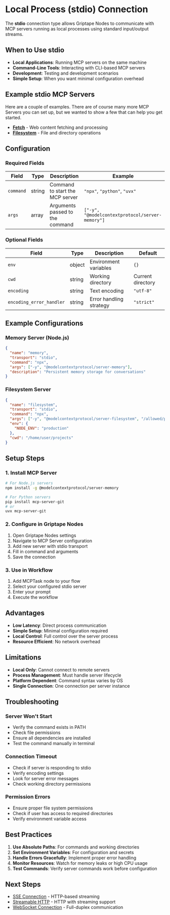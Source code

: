 # Local Process (stdio) Connection

The **stdio** connection type allows Griptape Nodes to communicate with MCP servers running as local processes using standard input/output streams.

## When to Use stdio

- **Local Applications**: Running MCP servers on the same machine
- **Command-Line Tools**: Interacting with CLI-based MCP servers
- **Development**: Testing and development scenarios
- **Simple Setup**: When you want minimal configuration overhead

## Example stdio MCP Servers

Here are a couple of examples. There are of course many more MCP Servers you can set up, but we wanted to show a few that can help you get started.

- **[Fetch](../servers/fetch.md)** - Web content fetching and processing
- **[Filesystem](../servers/filesystem.md)** - File and directory operations

## Configuration

### Required Fields

| Field | Type | Description | Example |
|-------|------|-------------|---------|
| `command` | string | Command to start the MCP server | `"npx"`, `"python"`, `"uvx"` |
| `args` | array | Arguments passed to the command | `["-y", "@modelcontextprotocol/server-memory"]` |

### Optional Fields

| Field | Type | Description | Default |
|-------|------|-------------|---------|
| `env` | object | Environment variables | `{}` |
| `cwd` | string | Working directory | Current directory |
| `encoding` | string | Text encoding | `"utf-8"` |
| `encoding_error_handler` | string | Error handling strategy | `"strict"` |

## Example Configurations

### Memory Server (Node.js)
```json
{
  "name": "memory",
  "transport": "stdio",
  "command": "npx",
  "args": ["-y", "@modelcontextprotocol/server-memory"],
  "description": "Persistent memory storage for conversations"
}
```

### Filesystem Server
```json
{
  "name": "filesystem",
  "transport": "stdio",
  "command": "npx",
  "args": ["-y", "@modelcontextprotocol/server-filesystem", "/allowed/path"],
  "env": {
    "NODE_ENV": "production"
  },
  "cwd": "/home/user/projects"
}
```

## Setup Steps

### 1. Install MCP Server
```bash
# For Node.js servers
npm install -g @modelcontextprotocol/server-memory

# For Python servers
pip install mcp-server-git
# or
uvx mcp-server-git
```

### 2. Configure in Griptape Nodes
1. Open Griptape Nodes settings
2. Navigate to MCP Server configuration
3. Add new server with stdio transport
4. Fill in command and arguments
5. Save the connection

### 3. Use in Workflow
1. Add MCPTask node to your flow
2. Select your configured stdio server
3. Enter your prompt
4. Execute the workflow

## Advantages

- **Low Latency**: Direct process communication
- **Simple Setup**: Minimal configuration required
- **Local Control**: Full control over the server process
- **Resource Efficient**: No network overhead

## Limitations

- **Local Only**: Cannot connect to remote servers
- **Process Management**: Must handle server lifecycle
- **Platform Dependent**: Command syntax varies by OS
- **Single Connection**: One connection per server instance

## Troubleshooting

### Server Won't Start
- Verify the command exists in PATH
- Check file permissions
- Ensure all dependencies are installed
- Test the command manually in terminal

### Connection Timeout
- Check if server is responding to stdio
- Verify encoding settings
- Look for server error messages
- Check working directory permissions

### Permission Errors
- Ensure proper file system permissions
- Check if user has access to required directories
- Verify environment variable access

## Best Practices

1. **Use Absolute Paths**: For commands and working directories
2. **Set Environment Variables**: For configuration and secrets
3. **Handle Errors Gracefully**: Implement proper error handling
4. **Monitor Resources**: Watch for memory leaks or high CPU usage
5. **Test Commands**: Verify server commands work before configuration

## Next Steps

- [SSE Connection](./sse.md) - HTTP-based streaming
- [Streamable HTTP](./streamable_http.md) - HTTP with streaming support
- [WebSocket Connection](./websocket.md) - Full-duplex communication
